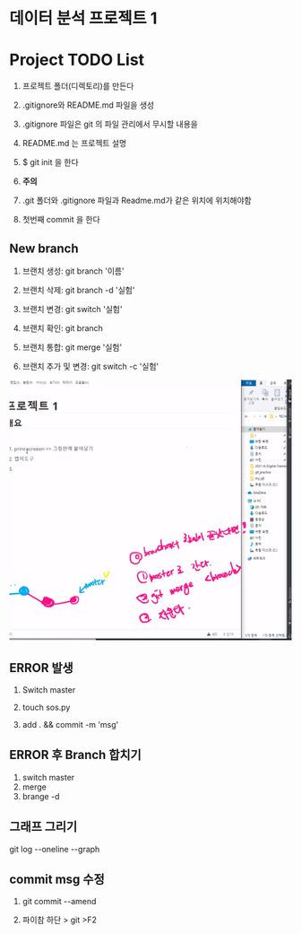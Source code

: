 # 데이터 분석 프로젝트 1

# Project TODO List

1. 프로젝트 폴더(디렉토리)를 만든다
2.  .gitignore와 README.md 파일을 생성
   1. .gitignore 파일은 git 의 파일 관리에서 무시할 내용을 
   2. README.md 는 프로젝트 설명

3. $ git init 을 한다

4.  **주의**

   1.  .git 폴더와 .gitignore 파일과 Readme.md가 같은 위치에 위치해야함

5. 첫번째 commit 을 한다

   

   

## New branch

1. 브랜치 생성: git branch '이름'

2. 브랜치 삭제: git branch -d '실험'

3. 브랜치 변경: git switch '실험'

4. 브랜치 확인: git branch

5. 브랜치 통합: git merge '실험'

6. 브랜치 추가 및 변경: git switch -c '실험'

   

![image-20210604114628512](README.assets/image-20210604114628512.png)







## ERROR 발생

1. Switch master

2. touch sos.py

3. add . && commit -m 'msg'

   

## ERROR 후 Branch 합치기

1. switch master
2. merge 
3. brange -d 

## 그래프 그리기

git log --oneline  --graph



## commit msg 수정

1. git commit --amend 

2. 파이참  하단 > git >F2



